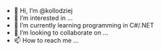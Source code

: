 - 👋 Hi, I’m @kollodziej
- 👀 I’m interested in ...
- 🌱 I’m currently learning programming in C#/.NET
- 💞️ I’m looking to collaborate on ...
- 📫 How to reach me ...

<!---
kollodziej/kollodziej is a ✨ special ✨ repository because its `README.md` (this file) appears on your GitHub profile.
You can click the Preview link to take a look at your changes.
--->
